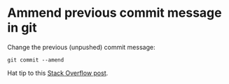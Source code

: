 # Ammend previous commit message in git

Change the previous (unpushed) commit message:

```
git commit --amend
```

Hat tip to this [Stack Overflow post](https://stackoverflow.com/questions/179123/how-to-modify-existing-unpushed-commit-messages#179147).